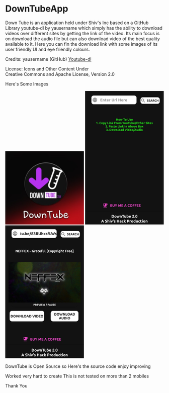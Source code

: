 # DownTubeApp


Down Tube is an application held under Shiv's Inc based on a GitHub Library youtube-dl by yausername which simply  has the ability to download videos over different sites by getting the link of the video. Its main focus is on download the audio file but can also download video of the best quality available to it. Here you can fin the download link with some images of its user friendly UI and eye friendly colours.

Credits:  yausername (GitHub) <a href="https://github.com/yausername/youtubedl-android">Youtube-dl</a>

License: Icons and Other Content Under <br /> Creative Commons and Apache License, Version 2.0

Here's Some Images 


<img src="icon.jpg" width="250">

<img src="screen1.jpg" width="250">

<img src="screen2.jpg" width="250">



DownTube is Open Source so Here's the source code enjoy improving 

Worked very hard to create This is not tested on more than 2 mobiles 

Thank You


